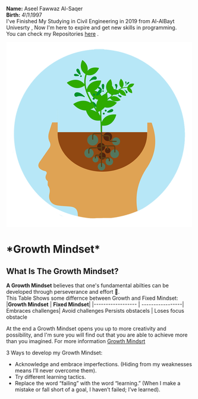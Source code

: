 **Name:** Aseel Fawwaz Al-Saqer\
**Birth:** 4\1\1997\
I've Finished My Studying in Civil Engineering in 2019 from Al-AlBayt Univesrty , Now I'm here to  expire and get new skills in programming.\
You can check my Repositories [here](https://github.com/Aseelalsaqer?tab=repositories) .

![Growth Mindset](Mind.png)
# \*Growth Mindset\*
## What Is The Growth Mindset?
**A Growth Mindset** believes that one's fundamental abilties can be developed through perseverance and effort :muscle:.\
This Table Shows some differnce between Growth and Fixed Mindset:
|**Growth Mindset** | **Fixed Mindset**|
|------------------ | -----------------|
Embraces challenges| Avoid challenges
Persists obstacels | Loses focus obstacle

At the end a Growth Mindset opens you up to more creativity and possibility, and I'm sure you will find out that you are able to achieve more than you imagined.
For more information [Growth Mindsrt](https://docs.github.com/en/github/writing-on-github/getting-started-with-writing-and-formatting-on-github/basic-writing-and-formatting-syntax)

3 Ways to develop my Growth Mindset:
- Acknowledge and embrace imperfections. \(Hiding from my weaknesses means I’ll never overcome them\).
- Try different learning tactics.
- Replace the word “failing” with the word “learning.” \(When I make a mistake or fall short of a goal, I haven’t failed; I’ve learned\).
